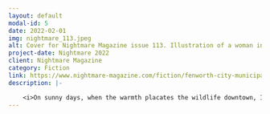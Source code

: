 ```yaml
---
layout: default
modal-id: 5
date: 2022-02-01
img: nightmare_113.jpeg
alt: Cover for Nightmare Magazine issue 113. Illustration of a woman in a white dress standing before a giant spider.
project-date: Nightmare 2022
client: Nightmare Magazine
category: Fiction
link: https://www.nightmare-magazine.com/fiction/fenworth-city-municipal-watersheds-field-survey/
description: |- 

    <i>On sunny days, when the warmth placates the wildlife downtown, I watch the egrets on Camera Six. They live in a marsh north of the metro area, where the Osborne River widens after snaking through the small city. I used to go there, away from the hustle and bustle, to do watercolor studies of the willows. Occasionally, a chipmunk or frog would inspect my travel easel, and I’d freeze my hand and hold my breath until they scampered away.</i></br></br>  
---
```

